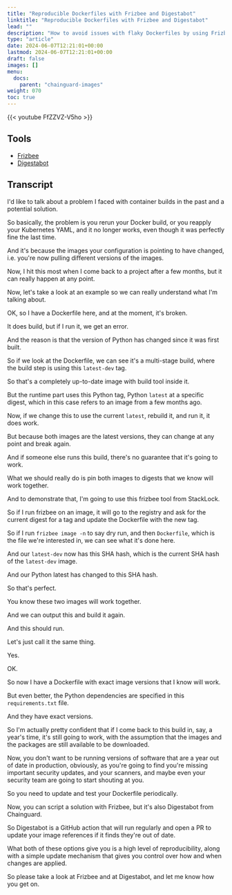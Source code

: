 ```yaml
---
title: "Reproducible Dockerfiles with Frizbee and Digestabot"
linktitle: "Reproducible Dockerfiles with Frizbee and Digestabot"
lead: ""
description: "How to avoid issues with flaky Dockerfiles by using Frizbee and Digestabot to pin images to digests."
type: "article"
date: 2024-06-07T12:21:01+00:00
lastmod: 2024-06-07T12:21:01+00:00
draft: false
images: []
menu:
  docs:
    parent: "chainguard-images"
weight: 070
toc: true
---
```


{{< youtube FfZZVZ-V5ho >}}

## Tools

* [Frizbee](https://github.com/stacklok/frizbee)
* [Digestabot](https://github.com/chainguard-dev/digestabot)

## Transcript

I'd like to talk about a problem I faced with container builds in the past and a potential solution.

So basically, the problem is you rerun your Docker build, or you reapply your Kubernetes YAML, and it no longer works, even though it was perfectly fine the last time.

And it's because the images your configuration is pointing to have changed, i.e. you're now pulling different versions of the images.

Now, I hit this most when I come back to a project after a few months, but it can really happen at any point.

Now, let's take a look at an example so we can really understand what I'm talking about.

OK, so I have a Dockerfile here, and at the moment, it's broken.

It does build, but if I run it, we get an error.

And the reason is that the version of Python has changed since it was first built.

So if we look at the Dockerfile, we can see it's a multi-stage build, where the build step is using this `latest-dev` tag.

So that's a completely up-to-date image with build tool inside it.

But the runtime part uses this Python tag, Python `latest` at a specific digest, which in this case refers to an image from a few months ago.

Now, if we change this to use the current `latest`, rebuild it, and run it, it does work.

But because both images are the latest versions, they can change at any point and break again.

And if someone else runs this build, there's no guarantee that it's going to work.

What we should really do is pin both images to digests that we know will work together.

And to demonstrate that, I'm going to use this frizbee tool from StackLock.

So if I run frizbee on an image, it will go to the registry and ask for the current digest for a tag and update the Dockerfile with the new tag.

So if I run `frizbee image -n` to say dry run, and then `Dockerfile`, which is the file we're interested in, we can see what it's done here.

And our `latest-dev` now has this SHA hash, which is the current SHA hash of the `latest-dev` image.

And our Python latest has changed to this SHA hash.

So that's perfect.

You know these two images will work together.

And we can output this and build it again.

And this should run.

Let's just call it the same thing.

Yes.

OK.

So now I have a Dockerfile with exact image versions that I know will work.

But even better, the Python dependencies are specified in this `requirements.txt` file.

And they have exact versions.

So I'm actually pretty confident that if I come back to this build in, say, a year's time, it's still going to work, with the assumption that the images and the packages are still available to be downloaded.

Now, you don't want to be running versions of software that are a year out of date in production, obviously, as you're going to find you're missing important security updates, and your scanners, and maybe even your security team are going to start shouting at you.

So you need to update and test your Dockerfile periodically.

Now, you can script a solution with Frizbee, but it's also Digestabot from Chainguard.

So Digestabot is a GitHub action that will run regularly and open a PR to update your image references if it finds they're out of date.

What both of these options give you is a high level of reproducibility, along with a simple update mechanism that gives you control over how and when changes are applied.

So please take a look at Frizbee and at Digestabot, and let me know how you get on.
